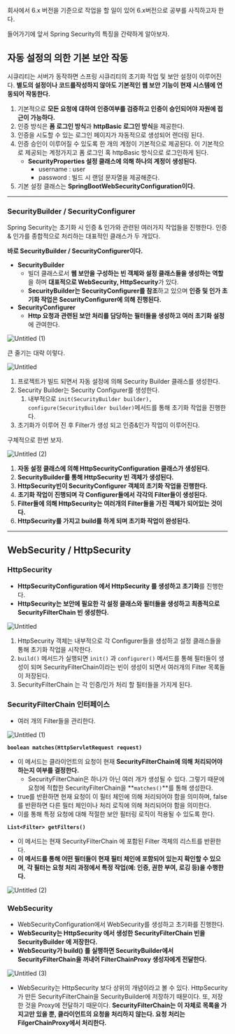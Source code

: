 회사에서 6.x 버전을 기준으로 작업을 할 일이 있어 6.x버전으로 공부를 사직하고자 한다.

들어가기에 앞서 Spring Security의 특징을 간략하게 알아보자.

## 자동 설정의 의한 기본 보안 작동

시큐리티는 서버가 동작하면 스프링 시큐리티의 초기화 작업 및 보안 설정이 이루어진다. **별도의 설정이나 코드를작성하지 않아도 기본적인 웹 보안 기능이 현재 시스템에 연동되어 작동한다.**

1. 기본적으로 **모든 요청에 대하여** **인증여부를 검증하고 인증이 승인되어야 자원에 접근이 가능하다.**
2. 인증 방식은 **폼 로그인 방식**과 **httpBasic 로그인 방식**을 제공한다.
3. 인증을 시도할 수 있는 로그인 페이지가 자동적으로 생성되어 렌더링 된다.
4. 인증 승인이 이루어질 수 있도록 한 개의 계정이 기본적으로 제공된다. 이 기본적으로 제공되는 계정가지고 폼 로그인 혹 httpBasic 방식으로 로그인하게 된다.
    - **SecurityProperties 설정 클래스에 의해 하나의 계정이 생성된다.**
        - username : user
        - password : 빌드 시 랜덤 문자열을 제공해준다.
5. 기본 설정 클래스는 **SpringBootWebSecurityConfiguration이다.**

---

### SecurityBuilder / SecurityConfigurer

Spring Security는 초기화 시 인증 & 인가와 관련된 여러가지 작업들을 진행한다. 인증 & 인가를 종합적으로 처리하는 대표적인 클래스가 두 개있다.

**바로 SecurityBuilder / SecurityConfigurer이다.**

- **SecurityBuilder**
    - 빌더 클래스로서 **웹 보안을 구성하는 빈 객체와 설정 클래스들을 생성하는 역할**을 하며 **대표적으로 WebSecurity, HttpSecurity**가 있다.
    - **SecurityBuilder는 SecurityConfigurer를 참조**하고 있으며 **인증 및 인가 초기화 작업은 SecurityConfigurer에 의해 진행된다.**
- **SecurityConfigurer**
    - **Http 요청과 관련된 보안 처리를 담당하는 필터들을 생성하고 여러 초기화 설정**에 관여한다.

![Untitled (1)](https://github.com/sungwooIsGood/Today-I-Learn/assets/98163632/c759a07c-9c1b-45cf-83e4-d5afabf97f08)


큰 줄기는 대략 이렇다.

![Untitled](https://github.com/sungwooIsGood/Today-I-Learn/assets/98163632/7a22ee9d-28a8-4818-8f6f-b7a9d5b61b62)


1. 프로젝트가 빌드 되면서 자동 설정에 의해 Security Builder 클래스를 생성한다.
2. Security Builder는 Security Configurer를 생성한다.
    1. 내부적으로 `init(SecurityBuilder builder), configure(SecurityBuilder builder)`메서드를 통해 초기화 작업을 진행한다.
3. 초기화가 이루어 진 후 Filter가 생성 되고 인증&인가 작업이 이루어진다.

구체적으로 한번 보자.

![Untitled (2)](https://github.com/sungwooIsGood/Today-I-Learn/assets/98163632/505251b1-3434-43cb-bc31-58148e4feae5)

1. **자동 설정 클래스에 의해 HttpSecurityConfiguration 클래스가 생성된다.**
2. **SecurityBuilder를 통해 HttpSecurity 빈 객체가 생성된다.**
3. **HttpSecurity빈이 SecurityConfigurer 객체의 초기화 작업을 진행한다.**
4. **초기화 작업이 진행되며 각 Configurer들에서 각각의 Filter들이 생성된다.**
5. **Filter들에 의해 HttpSecurity는 여러개의 Filter들을 가진 객체가 되어있는 것이다.**
6. **HttpSecurity를 가지고 build를 하게 되며 초기화 작업이 완성된다.**

---

## WebSecurity / HttpSecurity

### HttpSecurity

- **HttpSecurityConfiguration 에서 HttpSecurity 를 생성하고 초기화**를 진행한다.
- **HttpSecurity는 보안에 필요한 각 설정 클래스와 필터들을 생성하고 최종적으로 SecurityFilterChain 빈 생성한다.**

![Untitled](https://github.com/sungwooIsGood/Today-I-Learn/assets/98163632/fb3a0d23-fb0e-4049-9722-851b2c60a6b5)

1. HttpSecurity 객체는 내부적으로 각 Configurer들을 생성하고 설정 클래스들을 통해 초기화 작업을 시작한다.
2. `build()` 메서드가 실행되면 `init()` 과 `configurer()` 메서드를 통해 필터들이 생성이 되며 SecurityFilterChain이라는 빈이 생성이 되면서 여러개의 Filter 목록들이 저장된다.
3. SecurityFilterChain 는 각 인증/인가 처리 할 필터들을 가지게 된다.

### SecurityFilterChain 인터페이스

- 여러 개의 Filter들을 관리한다.

![Untitled (1)](https://github.com/sungwooIsGood/Today-I-Learn/assets/98163632/2a532259-85c7-4d2a-b33a-b5506dbc99ad)

**`boolean matches(HttpServletRequest request)`**

- 이 메서드는 클라이언트의 요청이 현재 **SecurityFilterChain에 의해 처리되어야 하는지 여부를 결정한다.**
    - SecurityFilterChain은 하나가 아닌 여러 개가 생성될 수 있다. 그렇기 때문에 요청에 적합한 SecurityFilterChain을 **`matches()`**를 통해 생성한다.
- true를 반환하면 현재 요청이 이 필터 체인에 의해 처리되어야 함을 의미하며, false를 반환하면
  다른 필터 체인이나 처리 로직에 의해 처리되어야 함을 의미한다.
- 이를 통해 특정 요청에 대해 적절한 보안 필터링 로직이 적용될 수 있도록 한다.

**`List<Filter> getFilters()`**

- 이 메서드는 현재 SecurityFilterChain 에 포함된 Filter 객체의 리스트를 반환한다.
- **이 메서드를 통해 어떤 필터들이 현재 필터 체인에 포함되어 있는지 확인할 수 있으며**, **각 필터는
  요청 처리 과정에서 특정 작업(예: 인증, 권한 부여, 로깅 등)을 수행한다.**

![Untitled (2)](https://github.com/sungwooIsGood/Today-I-Learn/assets/98163632/66951295-ec9d-4990-aae5-22cce13d4e76)

### WebSecurity

- WebSecurityConfiguration에서 WebSecurity를 생성하고 초기화를 진행한다.
- **WebSecurity는 HttpSecurity 에서 생성한 SecurityFilterChain 빈을 SecurityBuilder 에 저장한다.**
- **WebSecurity가 build() 를 실행하면 SecurityBuilder에서 SecurityFilterChain을 꺼내어 FilterChainProxy 생성자에게 전달한다.**

![Untitled (3)](https://github.com/sungwooIsGood/Today-I-Learn/assets/98163632/3128a471-ed2a-4f92-9b58-0d2a7541105d)

- WebSecurity는 HttpSecurity 보다 상위의 개념이라고 볼 수 있다. HttpSecurity가 만든 SecurityFilterChain을 SecurityBuilder에 저장하기 때문이다. 또, 저장한 것을 Proxy에 전달하기 때문이다. **SecurityFilterChain는 이 자체로 목록을 가지고만 있을 뿐, 클라이언트의 요청을 처리하지 않는다. 요청 처리는 FilgerChainProxy에서 처리한다.**